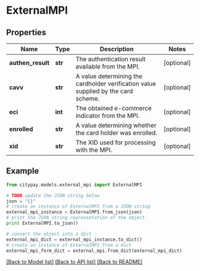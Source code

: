 # ExternalMPI


## Properties

Name | Type | Description | Notes
------------ | ------------- | ------------- | -------------
**authen_result** | **str** | The authentication result available from the MPI. | [optional] 
**cavv** | **str** | A value determining the cardholder verification value supplied by the card scheme. | [optional] 
**eci** | **int** | The obtained e-commerce indicator from the MPI. | [optional] 
**enrolled** | **str** | A value determining whether the card holder was enrolled. | [optional] 
**xid** | **str** | The XID used for processing with the MPI. | [optional] 

## Example

```python
from citypay.models.external_mpi import ExternalMPI

# TODO update the JSON string below
json = "{}"
# create an instance of ExternalMPI from a JSON string
external_mpi_instance = ExternalMPI.from_json(json)
# print the JSON string representation of the object
print ExternalMPI.to_json()

# convert the object into a dict
external_mpi_dict = external_mpi_instance.to_dict()
# create an instance of ExternalMPI from a dict
external_mpi_form_dict = external_mpi.from_dict(external_mpi_dict)
```
[[Back to Model list]](../README.md#documentation-for-models) [[Back to API list]](../README.md#documentation-for-api-endpoints) [[Back to README]](../README.md)


